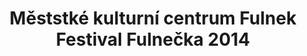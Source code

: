 ---
id: fd40337a-5b35-4e82-b942-8c1dc95f3ffa
title: Měststké kulturní centrum Fulnek Festival Fulnečka 2014
price: 15
year: 2014
description: Projekt přispívá k jednodušší organizaci populárního hudebního festivalu Fulnečka, který se každoročně koná počátkem září v prostorách zahrady Městského kulturního centra ve Fulneku. Díky své multi-žánrovosti láká a propojuje nejrůznější návštěvnické skupiny z celého okolí.
kouskovani: false
locationName: undefined
position:
  lng: 17.9069223272338
  lat: 49.716860958042396
---